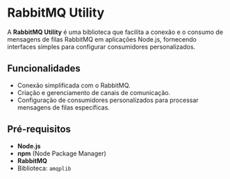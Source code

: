 # RabbitMQ Utility

A **RabbitMQ Utility** é uma biblioteca que facilita a conexão e o consumo de mensagens de filas RabbitMQ em aplicações Node.js, fornecendo interfaces simples para configurar consumidores personalizados.

## Funcionalidades

- Conexão simplificada com o RabbitMQ.
- Criação e gerenciamento de canais de comunicação.
- Configuração de consumidores personalizados para processar mensagens de filas específicas.

## Pré-requisitos

- **Node.js**
- **npm** (Node Package Manager)
- **RabbitMQ**
- Biblioteca: `amqplib`